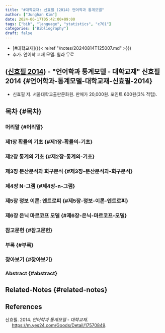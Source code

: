 ```yaml
---
title: "#대학교재: 신효필 (2014) 언어학과 통계모델"
author: ["Junghan Kim"]
date: 2024-06-17T05:42:00+09:00
tags: ["bib", "language", "statistics", "c701"]
categories: ["Bibliography"]
draft: false
---
```


-   [#대학교재]({{< relref "/notes/20240814T125007.md" >}})
-   추가. 언어학 교재 모델. 윌라 무료


## (<a href="#citeproc_bib_item_1">신효필 2014</a>) - "언어학과 통계모델 - 대학교재" 신효필 2014 {#언어학과-통계모델-대학교재-신효필-2014}

-   신효필 저. 서울대학교출판문화원. 판매가 20,000원. 포인트 600원(3% 적립).


## 목차 {#목차}


### 머리말 {#머리말}


### 제1장 확률의 기초 {#제1장-확률의-기초}


### 제2장 통계의 기초 {#제2장-통계의-기초}


### 제3장 분산분석과 회구분석 {#제3장-분산분석과-회구분석}


### 제4장 N-그램 {#제4장-n-그램}


### 제5장 정보 이론: 엔트로피 {#제5장-정보-이론-엔트로피}


### 제6장 은닉 마르코프 모델 {#제6장-은닉-마르코프-모델}


### 참고문헌 {#참고문헌}


### 부록 {#부록}


### 찾아보기 {#찾아보기}


### Abstract {#abstract}


## Related-Notes {#related-notes}

## References

<style>.csl-entry{text-indent: -1.5em; margin-left: 1.5em;}</style><div class="csl-bib-body">
  <div class="csl-entry"><a id="citeproc_bib_item_1"></a>신효필. 2014. <i>언어학과 통계모델 - 대학교재</i>. <a href="https://m.yes24.com/Goods/Detail/17570849">https://m.yes24.com/Goods/Detail/17570849</a>.</div>
</div>
